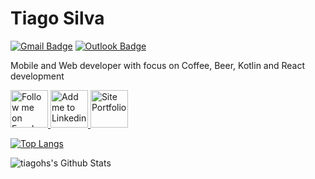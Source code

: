 # Tiago Silva
[![Gmail Badge](https://img.shields.io/badge/-tiago.hsilva@al.infnet.edu.br-c14438?style=flat-square&logo=Gmail&logoColor=white&link=mailto:tiago.hsilva@al.infnet.edu.br)](mailto:tiago.hsilva@al.infnet.edu.br)
[![Outlook Badge](https://img.shields.io/badge/-tiago.silva.93@hotmail.com-blue?style=flat-square&logo=Microsoft-Outlook&logoColor=white&link=mailto:tiago.silva.93@hotmail.com)](mailto:tiago.silva.93@hotmail.com)

Mobile and Web developer with focus on Coffee, Beer, Kotlin and React development

<p><a href="https://www.facebook.com/tiago.henrique.16">
  <img alt="Follow me on Facebook" src="https://image.freepik.com/free-icon/facebook-symbol_318-37686.png" data-canonical-src="https://image.freepik.com/free-icon/facebook-symbol_318-37686.png" style="max-width:100%;" height="60" width="60">
</a>
<a href="https://br.linkedin.com/in/tiago-silva-395868b7">
  <img alt="Add me to Linkedin" src="http://image.flaticon.com/icons/svg/34/34405.svg" data-canonical-src="http://image.flaticon.com/icons/svg/34/34405.svg" style="max-width:100%;" height="60" width="60">
</a>
<a href="http://tiagohs.net/">
  <img alt="Site Portfolio" src="https://raw.githubusercontent.com/tiagohs/PopMovies/master/arts/portfolio.png" data-canonical-src="https://raw.githubusercontent.com/tiagohs/PopMovies/master/arts/portfolio.png" style="max-width:100%;" height="60" width="60">
</a></p>

[![Top Langs](https://github-readme-stats.vercel.app/api/top-langs/?username=tiagohs&layout=compact)](https://github.com/anuraghazra/github-readme-stats)

<img align="center" alt="tiagohs's Github Stats" src="https://github-readme-stats.vercel.app/api?username=tiagohs&show_icons=true&hide_border=true&count_private=true" />

